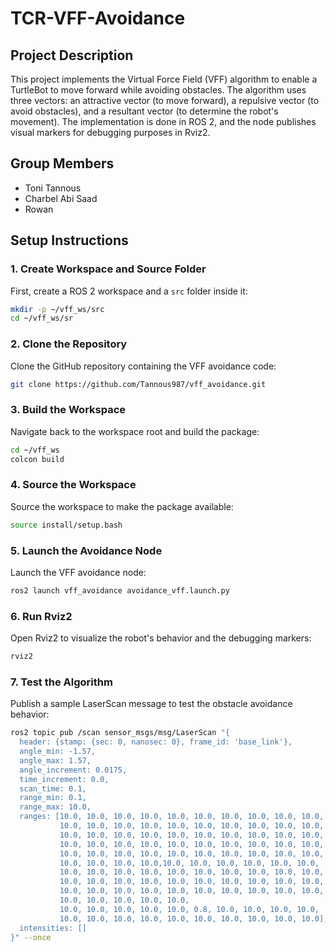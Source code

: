 # TCR-VFF-Avoidance

## Project Description
This project implements the Virtual Force Field (VFF) algorithm to enable a TurtleBot to move forward while avoiding obstacles. The algorithm uses three vectors: an attractive vector (to move forward), a repulsive vector (to avoid obstacles), and a resultant vector (to determine the robot's movement). The implementation is done in ROS 2, and the node publishes visual markers for debugging purposes in Rviz2.

## Group Members
- Toni Tannous
- Charbel Abi Saad
- Rowan

## Setup Instructions

### 1. Create Workspace and Source Folder
First, create a ROS 2 workspace and a `src` folder inside it:
```bash
mkdir -p ~/vff_ws/src
cd ~/vff_ws/sr
```

### 2. Clone the Repository
Clone the GitHub repository containing the VFF avoidance code:
```bash
git clone https://github.com/Tannous987/vff_avoidance.git
```
### 3. Build the Workspace
Navigate back to the workspace root and build the package:
```bash
cd ~/vff_ws
colcon build
```

### 4. Source the Workspace
Source the workspace to make the package available:
```bash
source install/setup.bash
```
### 5. Launch the Avoidance Node
Launch the VFF avoidance node:
```bash
ros2 launch vff_avoidance avoidance_vff.launch.py
```
### 6. Run Rviz2
Open Rviz2 to visualize the robot's behavior and the debugging markers:
```bash
rviz2
```

### 7. Test the Algorithm
Publish a sample LaserScan message to test the obstacle avoidance behavior:
```bash
ros2 topic pub /scan sensor_msgs/msg/LaserScan "{
  header: {stamp: {sec: 0, nanosec: 0}, frame_id: 'base_link'},
  angle_min: -1.57,
  angle_max: 1.57,
  angle_increment: 0.0175,
  time_increment: 0.0,
  scan_time: 0.1,
  range_min: 0.1,
  range_max: 10.0,
  ranges: [10.0, 10.0, 10.0, 10.0, 10.0, 10.0, 10.0, 10.0, 10.0, 10.0,
           10.0, 10.0, 10.0, 10.0, 10.0, 10.0, 10.0, 10.0, 10.0, 10.0,
           10.0, 10.0, 10.0, 10.0, 10.0, 10.0, 10.0, 10.0, 10.0, 10.0,
           10.0, 10.0, 10.0, 10.0, 10.0, 10.0, 10.0, 10.0, 10.0, 10.0,
           10.0, 10.0, 10.0, 10.0, 10.0, 10.0, 10.0, 10.0, 10.0, 10.0,
           10.0, 10.0, 10.0, 10.0,10.0, 10.0, 10.0, 10.0, 10.0, 10.0,
           10.0, 10.0, 10.0, 10.0, 10.0, 10.0, 10.0, 10.0, 10.0, 10.0,
           10.0, 10.0, 10.0, 10.0, 10.0, 10.0, 10.0, 10.0, 10.0, 10.0,
           10.0, 10.0, 10.0, 10.0, 10.0, 10.0, 10.0, 10.0, 10.0, 10.0,
           10.0, 10.0, 10.0, 10.0, 10.0,
           10.0, 10.0, 10.0, 10.0, 10.0, 0.8, 10.0, 10.0, 10.0, 10.0,
           10.0, 10.0, 10.0, 10.0, 10.0, 10.0, 10.0, 10.0, 10.0, 10.0],
  intensities: []
}" --once
```

